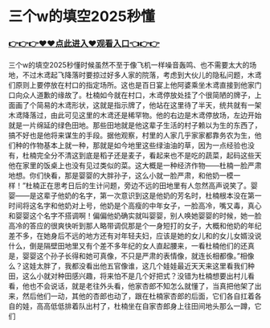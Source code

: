 # 三个w的填空2025秒懂

### <a href="https://5t8n.com">👉👉👉♥♥点此进入♥观看入口👈👉👉</a>



三个w的填空2025秒懂时候虽然不至于像飞机一样噪音轰鸣、也不需要太大的场地，不过木鸢起飞降落时要掠过好多人家的院落，考虑到大伙儿的隐私问题，木鸢们原则上要停放在村口的指定场所。这也是百日宴上他阿婆乘坐木鸢直接到他家门口向众人道歉的缘故了。杜楠如今就在村口，木鸢停放处挂了个很简陋的牌子，上面画了个简易的木鸢形状，这就是指示牌了，他站在这里待了半天，统共就有一架木鸢降落过，由此可见这里的木鸢还是稀罕物。他的右边是木鸢停放场，左边开始就是一片绵延的绿色田地。那些田地就是他这辈子生活的村子赖以为生的东西了，搞不好也是他将来谋生的手段。据他观察，村里的人家几乎家家都靠务农为生，他们种的作物基本上就一种，那就是如今地里这些绿油油的草，因为一点经验也没有，杜楠完全分不清这到底是稻子还是麦子，看起来也不是吃的蔬菜，起码这些天他在家里的饭桌上也没有见过类似的菜。这大概是一种经济作物——杜楠一脸严肃地想。你们快看，那是婴婴的大胖孙子，这么小就一脸严肃，和他奶一模一样！”杜楠正在思考日后的生计问题，旁边不远的田地里有人忽然高声说笑了。婴婴——是这辈子他奶的名字，第一次意识到这是他奶的芳名时，杜楠根本没在第一时间将这名字和他奶对上号，他奶是个高瘦的中年女子，一脸高冷，嘴又毒，真心和婴婴这个名字不搭调啊！偏偏他奶确实就叫婴婴，别人唤她婴婴的时候，她一脸高冷的答应的很爽快听到那人略带调侃那是个一身短打的女子，大概和他奶的年纪差不多，在她身后不远的地方还有对年轻夫妇，应该是她的女儿和的女儿女婿没说什么，倒是隔壁田地里又有个差不多年纪的女人直起腰来，一看杜楠他们的还真是，婴婴这个孙子长得和她可真像，不只是严肃的表情像，就连长相都像。”相像么？这娃太胖了，我都没看出他五官像谁，这几个娃娃最近天天来这里看我们种田，这么小就对种田感兴趣，将来怕不是几个好把式？没错为杜楠想要出村儿看看，他也不会说话，就是老往外头看，他家杏郎不知怎么就懂了，当真把他架了出来，然后他们一动，其他的杏郎也动了，跟在杜楠家杏郎的后面，它们各自扛着各自的娃，高高低低排着队出村了，杜楠坐在自家杏郎身上往田间地头那么一蹲，它们

